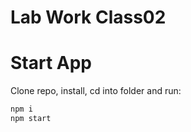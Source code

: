 # Lab Work Class02

# Start App
Clone repo, install, cd into folder and run:
```bash
npm i
npm start
```